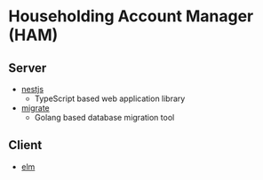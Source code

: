 Householding Account Manager (HAM)
==================================

Server
------

* [nestjs](https://nestjs.com)
  * TypeScript based web application library
* [migrate](https://github.com/golang-migrate/migrate)
  * Golang based database migration tool

Client
------

* [elm](https://elm-lang.org)

